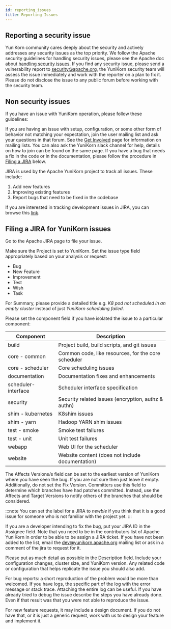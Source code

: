 ```yaml
---
id: reporting_issues
title: Reporting Issues
---
```


<!--
Licensed to the Apache Software Foundation (ASF) under one
or more contributor license agreements.  See the NOTICE file
distributed with this work for additional information
regarding copyright ownership.  The ASF licenses this file
to you under the Apache License, Version 2.0 (the
"License"); you may not use this file except in compliance
with the License.  You may obtain a copy of the License at

  http://www.apache.org/licenses/LICENSE-2.0

Unless required by applicable law or agreed to in writing,
software distributed under the License is distributed on an
"AS IS" BASIS, WITHOUT WARRANTIES OR CONDITIONS OF ANY
KIND, either express or implied.  See the License for the
specific language governing permissions and limitations
under the License.
-->

## Reporting a security issue
YuniKorn community cares deeply about the security and actively addresses any security issues as
the top priority. We follow the Apache security guidelines for handling security issues, please see the Apache doc
about [handling security issues](https://www.apache.org/security/). If you find any security issue,
please send a vulnerability report to [security@apache.org](mailto:security@apache.org), the YuniKorn security team will assess the issue
immediately and work with the reporter on a plan to fix it. 
Please do not disclose the issue to any public forum before working with the security team.

## Non security issues
If you have an issue with YuniKorn operation, please follow these guidelines:

If you are having an issue with setup, configuration, or some other form of behavior not matching your expectation, join the user mailing list and ask your questions in that forum.
See the [Get Involved](/community/get_involved#communication-channels) page for information on mailing lists.
You can also ask the YuniKorn slack channel for help, details on how to join can be found on the same page.
If you have a bug that needs a fix in the code or in the documentation, please follow the procedure in [Filing a JIRA](#filing-a-jira-for-yunikorn-issues) below.

JIRA is used by the Apache YuniKorn project to track all issues.
These include:
1. Add new features
1. Improving existing features
1. Report bugs that need to be fixed in the codebase

If you are interested in tracking development issues in JIRA, you can browse this [link](https://issues.apache.org/jira/projects/YUNIKORN).

## Filing a JIRA for YuniKorn issues
Go to the Apache JIRA page to file your issue.

Make sure the Project is set to YuniKorn. Set the issue type field appropriately based on your analysis or request:
* Bug
* New Feature
* Improvement
* Test
* Wish
* Task

For Summary, please provide a detailed title e.g. _K8 pod not scheduled in an empty cluster_ instead of just _YuniKorn scheduling failed_.

Please set the component field if you have isolated the issue to a particular component:

| Component           | Description                                         |
|---------------------|-----------------------------------------------------|
| build               | Project build, build scripts, and git issues        |
| core - common       | Common code, like resources, for the core scheduler |
| core - scheduler    | Core scheduling issues                              |
| documentation       | Documentation fixes and enhancements                |
| scheduler-interface | Scheduler interface specification                   |
| security            | Security related issues (encryption, authz & authn) |
| shim - kubernetes   | K8shim issues                                       |
| shim - yarn         | Hadoop YARN shim issues                             |
| test - smoke        | Smoke test failures                                 |
| test - unit         | Unit test failures                                  |
| webapp              | Web UI for the scheduler                            |
| website             | Website content (does not include documentation)    |

The Affects Versions/s field can be set to the earliest version of YuniKorn where you have seen the bug.
If you are not sure then just leave it empty.
Additionally, do not set the Fix Version. Committers use this field to determine which branches have had patches committed.
Instead, use the Affects and Target Versions to notify others of the branches that should be considered.

:::note
You can set the label for a JIRA to *newbie* if you think that it is a good issue for someone who is not familiar with the project yet.
:::

If you are a developer intending to fix the bug, put your JIRA ID in the Assignee field.
Note that you need to be in the contributors list of Apache YuniKorn in order to be able to be assign a JIRA ticket.
If you have not been added to the list, email the [dev@yunikorn.apache.org](mailto:dev@yunikorn.apache.org) mailing list or ask in a comment of the jira to request for it.

Please put as much detail as possible in the Description field.
Include your configuration changes, cluster size, and YuniKorn version.
Any related code or configuration that helps replicate the issue you should also add.

For bug reports: a short reproduction of the problem would be more than welcomed.
If you have logs, the specific part of the log with the error message or stack trace.
Attaching the entire log can be useful.
If you have already tried to debug the issue describe the steps you have already done.
Even if that result was that you were not able to reproduce the issue.

For new feature requests, it may include a design document.
If you do not have that, or it is just a generic request, work with us to design your feature and implement it.
